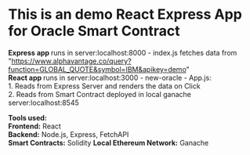 # This is an demo React Express App for Oracle Smart Contract

<b>Express app </b> runs in server:localhost:8000 - index.js fetches data from "https://www.alphavantage.co/query?function=GLOBAL_QUOTE&symbol=IBM&apikey=demo" <br/>
<b>React app </b> runs in server:localhost:3000 - new-oracle - App.js:<br/> 1. Reads from Express Server and renders the data on Click<br/> 2. Reads from Smart Contract deployed in local ganache server:localhost:8545


<b>Tools used:</b> <br/>
<b>Frontend:</b> React <br/>
<b>Backend:</b> Node.js, Express, FetchAPI <br/>
<b>Smart Contracts:</b> Solidity
<b>Local Ethereum Network:</b> Ganache